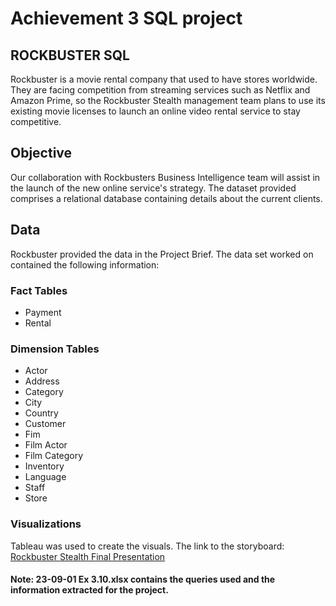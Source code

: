 # Achievement 3 SQL project
## ROCKBUSTER SQL

Rockbuster is a movie rental company that used to have stores worldwide.  They are facing competition from streaming services such as Netflix and Amazon Prime, so the Rockbuster Stealth management team plans to use its existing movie licenses to launch an online video rental service to stay competitive.

## Objective

Our collaboration with Rockbusters Business Intelligence team will assist in the launch of the new online service's strategy. The dataset provided comprises a relational database containing details about the current clients.

## Data

Rockbuster provided the data in the Project Brief. The data set worked on contained the following information:

### Fact Tables
- Payment
- Rental

### Dimension Tables
- Actor
- Address
- Category
- City
- Country
- Customer
- Fim
- Film Actor
- Film Category
- Inventory
- Language
- Staff
- Store

### Visualizations
Tableau was used to create the visuals.  The link to the storyboard: [Rockbuster Stealth Final Presentation](https://public.tableau.com/views/23-09-01Ex3_10Tableau/Story1?:language=en-US&:display_count=n&:origin=viz_share_link)

 #### Note: 23-09-01 Ex 3.10.xlsx contains the queries used and the information extracted for the project.
